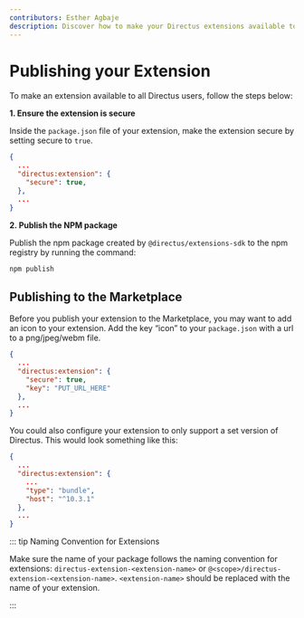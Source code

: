 ```yaml
---
contributors: Esther Agbaje
description: Discover how to make your Directus extensions available to other users and in the Marketplace.
---
```


# Publishing your Extension

To make an extension available to all Directus users, follow the steps below:

**1. Ensure the extension is secure**

Inside the `package.json` file of your extension, make the extension secure by setting secure to `true`.

```json
{
  ...
  "directus:extension": {
    "secure": true,
  },
  ...
}
```

**2. Publish the NPM package**

Publish the npm package created by `@directus/extensions-sdk` to the npm registry by running the command:

```bash
npm publish
```

## Publishing to the Marketplace

Before you publish your extension to the Marketplace, you may want to add an icon to your extension. Add the key “icon”
to your `package.json` with a url to a png/jpeg/webm file.

```json
{
  ...
  "directus:extension": {
    "secure": true,
    "key": "PUT_URL_HERE"
  },
  ...
}
```

You could also configure your extension to only support a set version of Directus. This would look something like this:

```json
{
  ...
  "directus:extension": {
    ...
    "type": "bundle",
    "host": "^10.3.1"
  },
  ...
}
```

::: tip Naming Convention for Extensions

Make sure the name of your package follows the naming convention for extensions: `directus-extension-<extension-name>`
or `@<scope>/directus-extension-<extension-name>`. `<extension-name>` should be replaced with the name of your
extension.

:::
